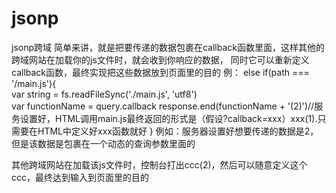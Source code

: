 # jsonp
jsonp跨域
简单来讲，就是把要传递的数据包裹在callback函数里面，这样其他的跨域网站在加载你的js文件时，就会收到你响应的数据，
同时它可以重新定义callback函数，最终实现把这些数据放到页面里的目的
例：
else if(path === '/main.js'){  
    var string = fs.readFileSync('./main.js', 'utf8')   
	var functionName = query.callback
    response.end(functionName + '(2)')//服务设置好，HTML调用main.js最终返回的形式是（假设?callback=xxx）xxx(1).只需要在HTML中定义好xxx函数就好
  }
  例如：服务器设置好想要传递的数据是2，但是该数据是包裹在一个动态的查询参数里面的
  <script >
  function ccc(x){
    document.write(x)
  }
</script>
<script src="http://localhost:8888/main.js?callback=ccc"></script>
其他跨域网站在加载该js文件时，控制台打出ccc(2)，然后可以随意定义这个ccc，最终达到输入到页面里的目的
